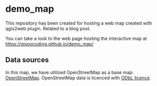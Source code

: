 # demo_map

This repository has been created for hosting a web map created with qgis2web plugin. Related to a blog post.

You can take a look to the web page hosting the interactive map at https://gispocoding.github.io/demo_map/

## Data sources

In this map, we have utilized OpenStreetMap as a base map: <a href="https://www.openstreetmap.org" target="_blank">OpenStreetMap</a>. OpenStreetMap data is licenced with <a href="https://opendatacommons.org/licenses/odbl/">ODbL licence</a>.
